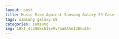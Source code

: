 ```yaml
---
layout: post
title: Music Rise Against Samsung Galaxy S9 Case
tags: samsung galaxy s9
categories: samsung
img: 10kf_4l3N6ksN1SvVvFoa8AhnI3BhuIhr
---
```

